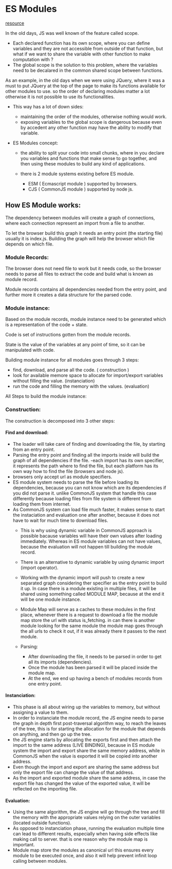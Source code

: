 

# ES Modules
[resource](https://hacks.mozilla.org/2018/03/es-modules-a-cartoon-deep-dive/)

In the old days, JS was well known of the feature called scope.

- Each declared function has its own scope, where you can define variables and they are not accessible from outside of that function, but what if we want to share the variable with other function to make computation with ?
- The global scope is the solution to this problem, where the variables need to be decalared in the common shared scope between functions.

As an example, in the old days when we were using JQuery, where it was a must to put JQuery at the top of the page to make its functions available for other modules to use. so the order of declaring modules matter a lot otherwise it is not possible to use its functionalities.

- This way has a lot of down sides:
    - maintaining the order of the modules, otherwise nothing would work.
    - exposing variables to the global scope is dangerous because even by accedent any other function may have the ability to modify that variable.



- ES Modules concept:
    - the ability to split your code into small chunks, where in you declare you variables and functions that make sense to go together, and then using these modules to build any kind of applications.

    - there is 2 module systems existing before ES module.
        - ESM ( Ecmascript module ) supported by browsers.
        - CJS ( CommonJS module ) supported by node js.


## How ES Module works:
The dependency between modules will create a graph of connections, where each connection represent an import from a file to another. 

To let the browser build this graph it needs an entry point (the starting file) usually it is index.js. Building the graph will help the browser which file depends on which file.
    
### Module Records: 
The browser does not need file to work but it needs code, so the browser needs to parse all files to extract the code and build what is known as module record.

Module records contains all dependencies needed from the entry point, and further more it creates a data structure for the parsed code.

### Module instance: 
Based on the module records, module instance need to be generated which is a representation of the code + state.

Code is set of instructions gotten from the module records.

State is the value of the variables at any point of time, so it can be manipulated with code.

Building module instance for all modules goes through 3 steps:
- find, download, and parse all the code. ( construction )
- look for available memore space to allocate for import/export variables without filling the value. (instanciation)
- run the code and filling the memory with the values. (evaluation)

All Steps to build the module instance:

### Construction:
The construction is decomposed into 3 other steps:
#### Find and download:
- The loader will take care of finding and downloading the file, by starting from an entry point.
- Parsing the entry point and finding all the imports inside will build the graph of all dependencies if the file.
-each import has its own specifier, it represents the path where to find the file, but each platform has its own way how to find the file (browsers and node js).
- browsers only accept url as module specifiers.
- ES module system needs to parse the file before loading its dependencies, because you can not know which are its dependencies if you did not parse it. unlike CommonJS system that handle this case differently because loading files from file system is different from loading them from internet.
- As CommonJS system can load file much faster, it makes sense to start the instaciation and evaluation one after another, because it does not have to wait for much time to download files.
    - This is why using dynamic variable in CommonJS approach is possible bacause variables will have their own values after loading immediately. Whereas in ES module variables can not have values, because the evaluation will not happen till building the module record.
    - There is an alternative to dynamic variable by using dynamic import (import operator).
    - Working with the dynamic import will push to create a new separated graph considering ther specifier as the entry point to build it up. In case there is a module existing in multiple files, it will be shared using something called MODULE MAP, because at the end it will be one module instance.
    - Module Map will serve as a caches to these modules in the first place, whenever there is a request to download a file the module map store the url with status is_fetching. in can there is another module looking for the same module the module map goes through the all urls to check it out, if it was already there it passes to the next module. 

    - Parsing: 
        - After downloading the file, it needs to be parsed in order to get all its imports (dependencies).
        - Once the module has been parsed it will be placed inside the module map.
        - At the end, we end up having a bench of modules records from one entry point.


#### Instanciation:
- This phase is all about wiring up the variables to memory, but without assigning a value to them.
- In order to instanciate the module record, the JS engine needs to parse the graph in depth first post-traversal algorithm way, to reach the leaves of the tree, this is for starting the allocation for the module that depends on anything, and then go up the tree.
- the JS engine starts by allocating the exports first and then attach the import to the same address (LIVE BINDING), because in ES module system the import and export share the same memory address, while in CommonJS when the value is exported it will be copied into another address.
- Even though the import and export are sharing the same address but only the export file can change the value of that address.
- As the import and exported module share the same address, in case the export file has changed the value of the exported value, it will be reflected on the importing file.


#### Evaluation:
- Using the same algorithm, the JS engine will go through the tree and fill the memory with the appropriate values relying on the outer variables (located outside functions).
- As opposed to instanciation phase, running the evaluation multiple time can lead to different results, especially when having side effects like making call to server. that is one reason why the module map is important.
- Module map store the modules as canonical url this ensures every module to be executed once, and also it will help prevent infinit loop calling between modules.